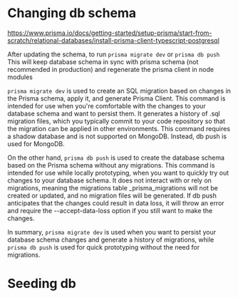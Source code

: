 # Changing db schema

https://www.prisma.io/docs/getting-started/setup-prisma/start-from-scratch/relational-databases/install-prisma-client-typescript-postgresql

After updating the schema, to run `prisma migrate dev` or `prisma db push`  
This will keep database schema in sync with prisma schema (not recommended in production) and regenerate the prisma client in node modules

`prisma migrate dev` is used to create an SQL migration based on changes in the Prisma schema, apply it, and generate Prisma Client. This command is intended for use when you're comfortable with the changes to your database schema and want to persist them. It generates a history of .sql migration files, which you typically commit to your code repository so that the migration can be applied in other environments. This command requires a shadow database and is not supported on MongoDB. Instead, db push is used for MongoDB.

On the other hand, `prisma db push` is used to create the database schema based on the Prisma schema without any migrations. This command is intended for use while locally prototyping, when you want to quickly try out changes to your database schema. It does not interact with or rely on migrations, meaning the migrations table \_prisma_migrations will not be created or updated, and no migration files will be generated. If db push anticipates that the changes could result in data loss, it will throw an error and require the --accept-data-loss option if you still want to make the changes.

In summary, `prisma migrate dev` is used when you want to persist your database schema changes and generate a history of migrations, while `prisma db push` is used for quick prototyping without the need for migrations.

# Seeding db
